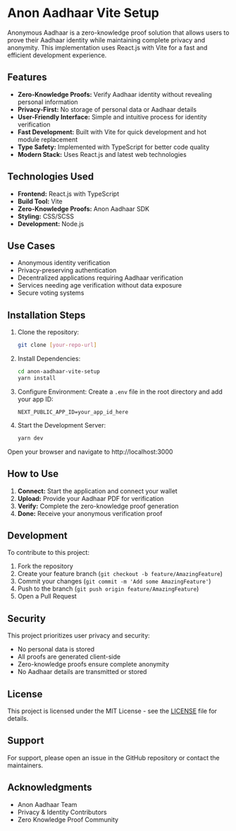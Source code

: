 # Anon Aadhaar Vite Setup

Anonymous Aadhaar is a zero-knowledge proof solution that allows users to prove their Aadhaar identity while maintaining complete privacy and anonymity. This implementation uses React.js with Vite for a fast and efficient development experience.

## Features

- **Zero-Knowledge Proofs:** Verify Aadhaar identity without revealing personal information
- **Privacy-First:** No storage of personal data or Aadhaar details
- **User-Friendly Interface:** Simple and intuitive process for identity verification
- **Fast Development:** Built with Vite for quick development and hot module replacement
- **Type Safety:** Implemented with TypeScript for better code quality
- **Modern Stack:** Uses React.js and latest web technologies

## Technologies Used
- **Frontend:** React.js with TypeScript
- **Build Tool:** Vite
- **Zero-Knowledge Proofs:** Anon Aadhaar SDK
- **Styling:** CSS/SCSS
- **Development:** Node.js

## Use Cases
- Anonymous identity verification
- Privacy-preserving authentication
- Decentralized applications requiring Aadhaar verification
- Services needing age verification without data exposure
- Secure voting systems

## Installation Steps
1. Clone the repository:
    ```bash
    git clone [your-repo-url]
    ```

2. Install Dependencies:
    ```bash
    cd anon-aadhaar-vite-setup
    yarn install
    ```

3. Configure Environment:
    Create a `.env` file in the root directory and add your app ID:
    ```
    NEXT_PUBLIC_APP_ID=your_app_id_here
    ```

4. Start the Development Server:
    ```bash
    yarn dev
    ```

Open your browser and navigate to http://localhost:3000

## How to Use

1. **Connect:** Start the application and connect your wallet
2. **Upload:** Provide your Aadhaar PDF for verification
3. **Verify:** Complete the zero-knowledge proof generation
4. **Done:** Receive your anonymous verification proof

## Development

To contribute to this project:

1. Fork the repository
2. Create your feature branch (`git checkout -b feature/AmazingFeature`)
3. Commit your changes (`git commit -m 'Add some AmazingFeature'`)
4. Push to the branch (`git push origin feature/AmazingFeature`)
5. Open a Pull Request

## Security

This project prioritizes user privacy and security:
- No personal data is stored
- All proofs are generated client-side
- Zero-knowledge proofs ensure complete anonymity
- No Aadhaar details are transmitted or stored

## License

This project is licensed under the MIT License - see the [LICENSE](LICENSE) file for details.

## Support

For support, please open an issue in the GitHub repository or contact the maintainers.

## Acknowledgments

- Anon Aadhaar Team
- Privacy & Identity Contributors
- Zero Knowledge Proof Community

